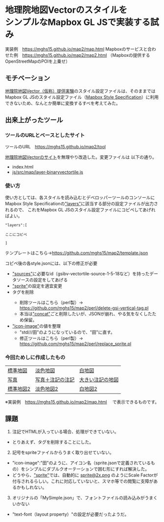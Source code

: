 # 地理院地図Vectorのスタイルを<br>シンプルなMapbox GL JSで実装する試み
実装例　https://mghs15.github.io/map2/map.html
Mapboxのサービスと合わせた例　https://mghs15.github.io/map2/map2.html
（Mapboxの提供するOpenStreetMapのPOIを上乗せ）


## モチベーション
[地理院地図Vector（仮称）提供実験](https://github.com/gsi-cyberjapan/gsimaps-vector-experiment)のスタイル設定ファイルは、そのままではMapbox GL JSのスタイル設定ファイル（[Mapbox Style Specification](https://docs.mapbox.com/mapbox-gl-js/style-spec/)）に利用できないため、なんとか簡単に変換するすべを考えてみた。

## 出来上がったツール

### ツールのURLとベースとしたサイト
ツールのURL　https://mghs15.github.io/map2/tool

[地理院地図Vectorのサイト](https://maps.gsi.go.jp/vector/)を無理やり改造した。変更ファイルは 以下の通り。
- index.html
- [js/src/map/layer-binaryvectortile.js](https://mghs15.github.io/map2/tool/js/src/map/layer-binaryvectortile.js) 

### 使い方
使い方としては、各スタイルを読み込むとデベロッパーツールのコンソールにMapbox Style Specificationの["layers"](https://docs.mapbox.com/mapbox-gl-js/style-spec/#root-layers)に該当する部分の設定ファイルが出力されるので、
これをMapbox GL JSのスタイル設定ファイルにコピペしてあげればよい。

```
"layers":[

ここにコピペ

]
```

テンプレートはこちら→https://github.com/mghs15/map2/template.json


コピペ後の各style.jsonには、以下の修正が必要
- ["sources"](https://docs.mapbox.com/mapbox-gl-js/style-spec/#root-sources)に必要なid（gsibv-vectortile-source-1-5-18など）を持ったデータソースの設定をしてあげる
- ["sprite"](https://docs.mapbox.com/mapbox-gl-js/style-spec/#root-sprite)の設定を適宜変更
- <gsi-vertical>タグを削除
	- 削除ツールはこちら（perl製）→ https://github.com/mghs15/map2/perl/delete-gsi-vertical-tag.pl 
	- 本当は["concat"](https://docs.mapbox.com/mapbox-gl-js/style-spec/#expressions-concat)ごと削除したいが、JSONが崩れ、やる気をなくしたため保留。
- ["icon-image"](https://docs.mapbox.com/mapbox-gl-js/style-spec/#layout-symbol-icon-image)の値を整理
	- "std///田"のようになっているので、"田"に直す。
	- 修正ツールはこちら（perl製）→ https://github.com/mghs15/map2/perl/replace_sprite.pl 


### 今回ためしに作成したもの

<table>
	<tr>
		<td><a href="https://github.com/mghs15/sstd.json">標準地図</a></td>
		<td><a href="https://github.com/mghs15/spale.json">淡色地図</a></td>
		<td><a href="https://github.com/mghs15/sblank.json">白地図</a></td>
	</tr>
	<tr>
		<td><a href="https://github.com/mghs15/sphoto.json">写真</a></td>
		<td><a href="https://github.com/mghs15/slabel.json">写真＋注記の注記</a></td>
		<td><a href="https://github.com/mghs15/sllabel.json">大きい注記の地図</a></td>
	</tr>
	<tr>
		<td><a href="https://github.com/mghs15/sstd2.json">標準地図2</a></td>
		<td><a href="https://github.com/mghs15/spale2.json">淡色地図2</a></td>
		<td><a href="https://github.com/mghs15/sblank2.json">白地図2</a></td>
	</tr>
</table>

※実装例　https://mghs15.github.io/map2/map.html 　で表示できるものです。


## 課題
1. 注記でHTMLが入っている場合、処理ができていない。
- とりあえず、<gsi-vertical>タグを削除することにした。
2. 記号をspriteファイルからうまく取り出せていない。
- "icon-image":"田"のように、アイコン名（sprite.jsonで定義されているもの）をシンプルにダブルクオーテーションで囲む形にすれば解決した。
- どうやら、["sprite"](https://docs.mapbox.com/mapbox-gl-js/style-spec/#sprite)では、自動的に sprite@2x.png のようにScale Factorが付与されるらしい。これに対応していないと、スマホ等での閲覧に支障があるかもしれない。
3. オリジナルの「MySimple.json」で、フォントファイルの読み込みがうまくいかない
- "text-font（layout property）"の設定が必要だったようだ。





